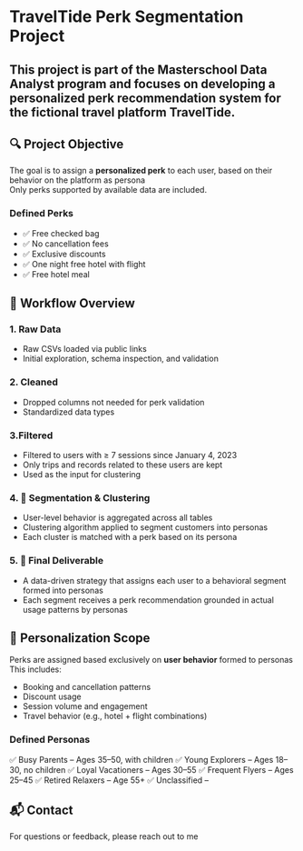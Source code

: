 # TravelTide Perk Segmentation Project

This project is part of the Masterschool Data Analyst program and focuses on developing a **personalized perk recommendation system** for the fictional travel platform **TravelTide**.
-

## 🔍 Project Objective

The goal is to assign a **personalized perk** to each user, based on their behavior on the platform as persona  
Only perks supported by available data are included.

### Defined Perks

- ✅ Free checked bag  
- ✅ No cancellation fees  
- ✅ Exclusive discounts  
- ✅ One night free hotel with flight  
- ✅ Free hotel meal 


## 🔄 Workflow Overview

### 1. Raw Data  
- Raw CSVs loaded via public links  
- Initial exploration, schema inspection, and validation

### 2. Cleaned  
- Dropped columns not needed for perk validation  
- Standardized data types  

### 3.Filtered  
- Filtered to users with ≥ 7 sessions since January 4, 2023  
- Only trips and records related to these users are kept  
- Used as the input for clustering

### 4. 👥 Segmentation & Clustering  
- User-level behavior is aggregated across all tables  
- Clustering algorithm applied to segment customers into personas
- Each cluster is matched with a perk based on its persona
  
### 5. 🎯 Final Deliverable
- A data-driven strategy that assigns each user to a behavioral segment formed into personas
- Each segment receives a perk recommendation grounded in actual usage patterns by personas


## 🧠 Personalization Scope

Perks are assigned based exclusively on **user behavior** formed to personas 
This includes:

- Booking and cancellation patterns  
- Discount usage  
- Session volume and engagement  
- Travel behavior (e.g., hotel + flight combinations)

### Defined Personas

✅ Busy Parents – Ages 35–50, with children
✅ Young Explorers – Ages 18–30, no children
✅ Loyal Vacationers – Ages 30–55
✅ Frequent Flyers – Ages 25–45
✅ Retired Relaxers – Age 55+
✅ Unclassified – 
  


## 📬 Contact

For questions or feedback, please reach out to me 
